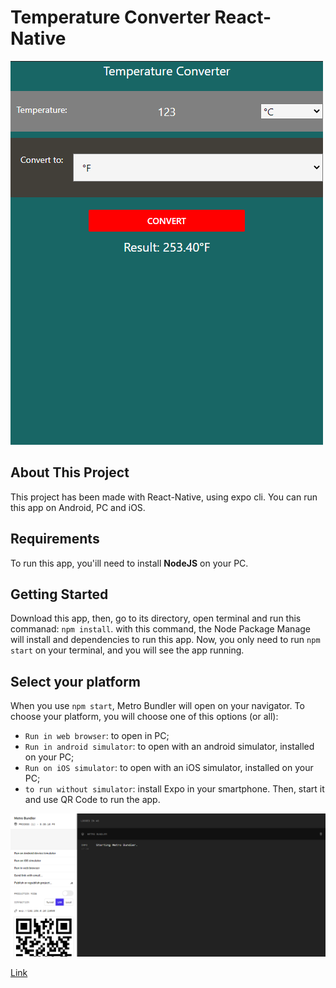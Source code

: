 # Temperature Converter React-Native

![project print](https://github.com/NichoBrando/Presentation/blob/master/tempconverterscene.png)

## About This Project
This project has been made with React-Native, using expo cli. You can run this app on Android, PC and iOS.

## Requirements
To run this app, you'ill need to install **NodeJS** on your PC.

## Getting Started
Download this app, then, go to its directory, open terminal and run this commanad: `npm install`.
with this command, the Node Package Manage will install and dependencies to run this app.
Now, you only need to run `npm start` on your terminal, and you will see the app running.

## Select your platform

When you use `npm start`, Metro Bundler will open on your navigator. To choose your platform, you will choose one of this options (or all):
* `Run in web browser`: to open in PC;
* `Run in android simulator`: to open with an android simulator, installed on your PC;
* `Run on iOS simulator`: to open with an iOS simulator, installed on your PC;
* `to run without simulator`: install Expo in your smartphone. Then, start it and use QR Code to run the app.

![metro builder](https://github.com/NichoBrando/Presentation/blob/master/metrobundler.png)

[Link](https://github.com/NichoBrando/Temperature-Converter-React-Native)

